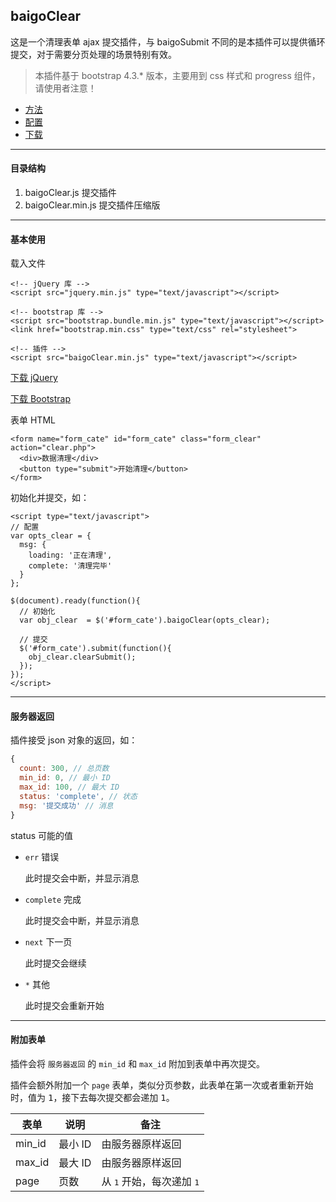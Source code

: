 ## baigoClear

这是一个清理表单 ajax 提交插件，与 baigoSubmit 不同的是本插件可以提供循环提交，对于需要分页处理的场景特别有效。

> 本插件基于 bootstrap 4.3.* 版本，主要用到 css 样式和 progress 组件，请使用者注意！

* [方法](method.md)
* [配置](option.md)
* [下载](https://github.com/baigoStudio/ginkgo/tree/master/public/static/lib/baigoClear/)

----------

<span id="dir"></span>

#### 目录结构

1. baigoClear.js 提交插件
2. baigoClear.min.js 提交插件压缩版

----------

<span id="use"></span>

#### 基本使用

载入文件

``` markup
<!-- jQuery 库 -->
<script src="jquery.min.js" type="text/javascript"></script>

<!-- bootstrap 库 -->
<script src="bootstrap.bundle.min.js" type="text/javascript"></script>
<link href="bootstrap.min.css" type="text/css" rel="stylesheet">

<!-- 插件 -->
<script src="baigoClear.min.js" type="text/javascript"></script>
```

[下载 jQuery](http://www.jquery.com)

[下载 Bootstrap](http://getbootstrap.com)

表单 HTML

``` markup
<form name="form_cate" id="form_cate" class="form_clear" action="clear.php">
  <div>数据清理</div>
  <button type="submit">开始清理</button>
</form>
```

初始化并提交，如：

``` markup
<script type="text/javascript">
// 配置
var opts_clear = {
  msg: {
    loading: '正在清理',
    complete: '清理完毕'
  }
};

$(document).ready(function(){
  // 初始化
  var obj_clear  = $('#form_cate').baigoClear(opts_clear);

  // 提交
  $('#form_cate').submit(function(){
    obj_clear.clearSubmit();
  });
});
</script>
```

----------

<span id="result"></span>

#### 服务器返回

插件接受 json 对象的返回，如：

``` javascript
{
  count: 300, // 总页数
  min_id: 0, // 最小 ID
  max_id: 100, // 最大 ID
  status: 'complete', // 状态
  msg: '提交成功' // 消息
}
```

status 可能的值

* `err` 错误

  此时提交会中断，并显示消息

* `complete` 完成

  此时提交会中断，并显示消息

* `next` 下一页

  此时提交会继续

* `*` 其他

  此时提交会重新开始

----------

<span id="formData"></span>

#### 附加表单

插件会将 `服务器返回` 的 `min_id` 和 `max_id` 附加到表单中再次提交。

插件会额外附加一个 `page` 表单，类似分页参数，此表单在第一次或者重新开始时，值为 <kbd>1</kbd>，接下去每次提交都会递加 <kbd>1</kbd>。

| 表单 | 说明 | 备注 |
| - | - | - |
| min_id | 最小 ID | 由服务器原样返回 |
| max_id | 最大 ID | 由服务器原样返回 |
| page | 页数 | 从 <kbd>1</kbd> 开始，每次递加 <kbd>1</kbd> |
